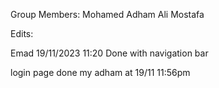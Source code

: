 Group Members:
Mohamed
Adham
Ali
Mostafa

Edits:

Emad 19/11/2023 11:20 Done with navigation bar

login page done my adham at 19/11 11:56pm
